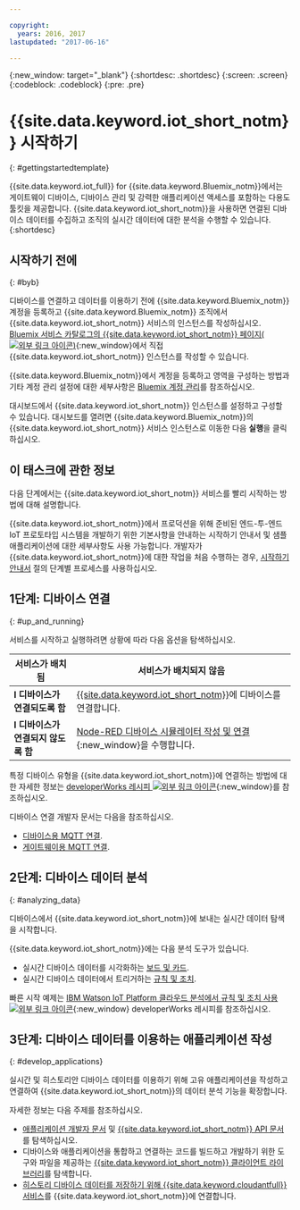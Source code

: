```yaml
---

copyright:
  years: 2016, 2017
lastupdated: "2017-06-16"

---
```


{:new_window: target="_blank"}
{:shortdesc: .shortdesc}
{:screen: .screen}
{:codeblock: .codeblock}
{:pre: .pre}

# {{site.data.keyword.iot_short_notm}} 시작하기
{: #gettingstartedtemplate}

{{site.data.keyword.iot_full}} for {{site.data.keyword.Bluemix_notm}}에서는 게이트웨이 디바이스, 디바이스 관리 및 강력한 애플리케이션 액세스를 포함하는 다용도 툴킷을 제공합니다. {{site.data.keyword.iot_short_notm}}을 사용하면 연결된 디바이스 데이터를 수집하고 조직의 실시간 데이터에 대한 분석을 수행할 수 있습니다.
{:shortdesc}

## 시작하기 전에
{: #byb}

디바이스를 연결하고 데이터를 이용하기 전에 {{site.data.keyword.Bluemix_notm}} 계정을 등록하고 {{site.data.keyword.Bluemix_notm}} 조직에서 {{site.data.keyword.iot_short_notm}} 서비스의 인스턴스를 작성하십시오. [Bluemix 서비스 카탈로그의 {{site.data.keyword.iot_short_notm}} 페이지(![외부 링크 아이콘](../../icons/launch-glyph.svg "외부 링크 아이콘"))](https://console.{DomainName}/catalog/services/internet-of-things-platform/){:new_window}에서 직접 {{site.data.keyword.iot_short_notm}} 인스턴스를 작성할 수 있습니다.  

{{site.data.keyword.Bluemix_notm}}에서 계정을 등록하고 영역을 구성하는 방법과 기타 계정 관리 설정에 대한 세부사항은 [Bluemix 계정 관리](https://console.ng.bluemix.net/docs/admin/account.html#signup)를 참조하십시오.

대시보드에서 {{site.data.keyword.iot_short_notm}} 인스턴스를 설정하고 구성할 수 있습니다. 대시보드를 열려면 {{site.data.keyword.Bluemix_notm}}의 {{site.data.keyword.iot_short_notm}} 서비스 인스턴스로 이동한 다음 **실행**을 클릭하십시오.

## 이 태스크에 관한 정보

다음 단계에서는 {{site.data.keyword.iot_short_notm}} 서비스를 빨리 시작하는 방법에 대해 설명합니다.

{{site.data.keyword.iot_short_notm}}에서 프로덕션을 위해 준비된 엔드-투-엔드 IoT 프로토타입 시스템을 개발하기 위한 기본사항을 안내하는 시작하기 안내서 및 샘플 애플리케이션에 대한 세부사항도 사용 가능합니다. 개발자가 {{site.data.keyword.iot_short_notm}}에 대한 작업을 처음 수행하는 경우, [시작하기 안내서](getting_started/getting-started-iot-overview.md) 절의 단계별 프로세스를 사용하십시오.

## 1단계: 디바이스 연결
{: #up_and_running}

서비스를 시작하고 실행하려면 상황에 따라 다음 옵션을 탐색하십시오.

   |   서비스가 배치됨 | 서비스가 배치되지 않음
  ------------- | -------------
  **I 디바이스가 연결되도록 함** | [{{site.data.keyword.iot_short_notm}}](iotplatform_task.html#iotplatform_task)에 디바이스를 연결합니다.| [조직 데모 재생(![외부 링크 아이콘](../../icons/launch-glyph.svg "외부 링크 아이콘"))](http://discover-iot.eu-gb.mybluemix.net/?cm_mc_uid=44491599487314618721024&cm_mc_sid_50200000=1462798151#/play){:new_window}에서 디바이스 연결을 탐색합니다.
  **I 디바이스가 연결되지 않도록 함** | [Node-RED 디바이스 시뮬레이터 작성 및 연결](nodereddevice_sample.html){:new_window}을 수행합니다.| [Watson IoT Platform 스타터](https://console.ng.bluemix.net/docs/starters/IoT/iot500.html)를 시작합니다.
특정 디바이스 유형을 {{site.data.keyword.iot_short_notm}}에 연결하는 방법에 대한 자세한 정보는 [developerWorks 레시피 ![외부 링크 아이콘](../../icons/launch-glyph.svg "외부 링크 아이콘")](https://developer.ibm.com/recipes/tutorials/category/internet-of-things-iot/){:new_window}를 참조하십시오.   

디바이스 연결 개발자 문서는 다음을 참조하십시오.
- [디바이스용 MQTT 연결](devices/mqtt.html).
- [게이트웨이용 MQTT 연결](gateways/mqtt.html).

## 2단계: 디바이스 데이터 분석
{: #analyzing_data}

디바이스에서 {{site.data.keyword.iot_short_notm}}에 보내는 실시간 데이터 탐색을 시작합니다.

{{site.data.keyword.iot_short_notm}}에는 다음 분석 도구가 있습니다.  
- 실시간 디바이스 데이터를 시각화하는 [보드 및 카드](data_visualization.html).
- 실시간 디바이스 데이터에서 트리거하는 [규칙 및 조치](analytics.html).

빠른 시작 예제는 [IBM Watson IoT Platform 클라우드 분석에서 규칙 및 조치 사용 ![외부 링크 아이콘](../../icons/launch-glyph.svg "외부 링크 아이콘")](https://developer.ibm.com/recipes/tutorials/using-rules-and-actions-with-ibm-watson-iot-platform-cloud-analytics/){:new_window} developerWorks 레시피를 참조하십시오. 

## 3단계: 디바이스 데이터를 이용하는 애플리케이션 작성
{: #develop_applications}

실시간 및 히스토리안 디바이스 데이터를 이용하기 위해 고유 애플리케이션을 작성하고 연결하여 {{site.data.keyword.iot_short_notm}}의 데이터 분석 기능을 확장합니다.

자세한 정보는 다음 주제를 참조하십시오.   
- [애플리케이션 개발자 문서](applications/api.html) 및 [{{site.data.keyword.iot_short_notm}} API 문서](reference/api.html)를 탐색하십시오.
- 디바이스와 애플리케이션을 통합하고 연결하는 코드를 빌드하고 개발하기 위한 도구와 파일을 제공하는 [{{site.data.keyword.iot_short_notm}} 클라이언트 라이브러리](iot_platform_client_lib.html)를 탐색합니다.
- [히스토리 디바이스 데이터를 저장하기 위해 {{site.data.keyword.cloudantfull}} 서비스](cloudant_connector.html)를 {{site.data.keyword.iot_short_notm}}에 연결합니다.
